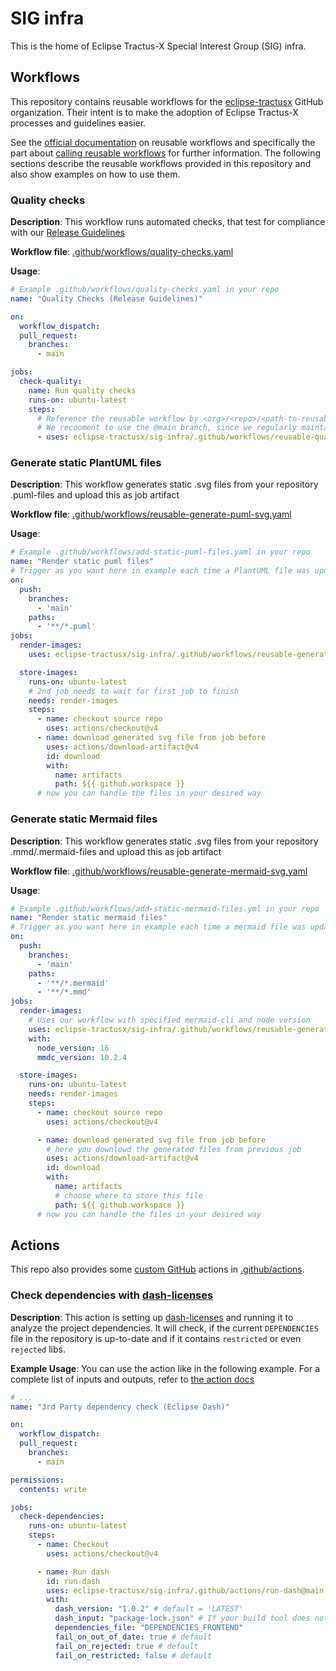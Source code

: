 # SIG infra

This is the home of Eclipse Tractus-X Special Interest Group (SIG) infra.

## Workflows

This repository contains reusable workflows for the [eclipse-tractusx](https://github.com/eclipse-tractusx) GitHub
organization. Their intent is to make the adoption of Eclipse Tractus-X processes and guidelines easier.

See the [official documentation](https://docs.github.com/en/actions/using-workflows/reusing-workflows) on reusable workflows and specifically the part about
[calling reusable workflows](https://docs.github.com/en/actions/using-workflows/reusing-workflows#calling-a-reusable-workflow)
for further information. The following sections describe the reusable workflows provided in this repository and also show
examples on how to use them.

### Quality checks

__Description__:    This workflow runs automated checks, that test for compliance with our [Release Guidelines](https://eclipse-tractusx.github.io/docs/release)

__Workflow file__:  [.github/workflows/quality-checks.yaml](.github/workflows/reusable-quality-checks.yaml)

__Usage__:
```yaml
# Example .github/workflows/quality-checks.yaml in your repo
name: "Quality Checks (Release Guidelines)"

on:
  workflow_dispatch:
  pull_request:
    branches:
      - main

jobs:
  check-quality:
    name: Run quality checks
    runs-on: ubuntu-latest
    steps:
      # Reference the reusable workflow by <org>/<repo>/<path-to-reusable-workflow>@revision
      # We recooment to use the @main branch, since we regularly maintain the quality checks (adding new, enhancing existing) 
      - uses: eclipse-tractusx/sig-infra/.github/workflows/reusable-quality-checks.yaml@main
```
### Generate static PlantUML files

__Description__: This workflow generates static .svg files from your repository .puml-files and upload this as job artifact

__Workflow file__:  [.github/workflows/reusable-generate-puml-svg.yaml](.github/workflows/reusable-generate-puml-svg.yaml)

__Usage__:
```yaml
# Example .github/workflows/add-static-puml-files.yaml in your repo
name: "Render static puml files"
# Trigger as you want here in example each time a PlantUML file was updated on main branch
on:
  push:
    branches:
      - 'main'
    paths:
      - '**/*.puml'
jobs:
  render-images:
    uses: eclipse-tractusx/sig-infra/.github/workflows/reusable-generate-puml-svg.yml@main

  store-images:
    runs-on: ubuntu-latest
    # 2nd job needs to wait for first job to finish 
    needs: render-images
    steps:
      - name: checkout source repo
        uses: actions/checkout@v4
      - name: download generated svg file from job before
        uses: actions/download-artifact@v4
        id: download
        with:
          name: artifacts
          path: ${{ github.workspace }}
      # now you can handle the files in your desired way
```

### Generate static Mermaid files

__Description__: This workflow generates static .svg files from your repository .mmd/.mermaid-files and upload this as job artifact

__Workflow file__:  [.github/workflows/reusable-generate-mermaid-svg.yaml](.github/workflows/reusable-generate-mermaid-svg.yaml)

__Usage__:
```yaml
# Example .github/workflows/add-static-mermaid-files.yml in your repo
name: "Render static mermaid files"
# Trigger as you want here in example each time a mermaid file was updated on main branch
on:
  push:
    branches:
      - 'main'
    paths:
      - '**/*.mermaid'
      - '**/*.mmd'
jobs:
  render-images:
    # Uses our workflow with specified mermaid-cli and node version
    uses: eclipse-tractusx/sig-infra/.github/workflows/reusable-generate-mermaid-svg.yml@main
    with:
      node_version: 16
      mmdc_version: 10.2.4

  store-images:
    runs-on: ubuntu-latest
    needs: render-images
    steps:
      - name: checkout source repo
        uses: actions/checkout@v4

      - name: download generated svg file from job before
        # here you downlowd the generated files from previous job
        uses: actions/download-artifact@v4
        id: download
        with:
          name: artifacts
          # choose where to store this file
          path: ${{ github.workspace }}
      # now you can handle the files in your desired way
```

## Actions

This repo also provides some [custom GitHub](https://docs.github.com/en/actions/creating-actions) actions in [.github/actions](.github/actions).

### Check dependencies with [dash-licenses](https://github.com/eclipse/dash-licenses)

__Description__: This action is setting up [dash-licenses](https://github.com/eclipse/dash-licenses) and running it to analyze the project dependencies.
It will check, if the current `DEPENDENCIES` file in the repository is up-to-date and if it contains `restricted` or even `rejected` libs.

__Example Usage__: You can use the action like in the following example. For a complete list of inputs and outputs, refer to [the action docs](.github/actions/run-dash/README.md) 

```yaml
# ...
name: "3rd Party dependency check (Eclipse Dash)"

on:
  workflow_dispatch:
  pull_request:
    branches:
      - main

permissions:
  contents: write

jobs:
  check-dependencies:
    runs-on: ubuntu-latest
    steps:
      - name: Checkout
        uses: actions/checkout@v4

      - name: Run dash
        id: run-dash
        uses: eclipse-tractusx/sig-infra/.github/actions/run-dash@main
        with:
          dash_version: "1.0.2" # default = 'LATEST'
          dash_input: "package-lock.json" # If your build tool does not have a file, that dash can interpret as-is, add a step to generate it first and reference it here
          dependencies_file: "DEPENDENCIES_FRONTEND"
          fail_on_out_of_date: true # default
          fail_on_rejected: true # default
          fail_on_restricted: false # default
```


